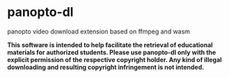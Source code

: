 # panopto-dl

panopto video download extension based on ffmpeg and wasm

**This software is intended to help facilitate the retrieval of educational materials for authorized students. Please use panopto-dl only with the explicit permission of the respective copyright holder. Any kind of illegal downloading and resulting copyright infringement is not intended.**
